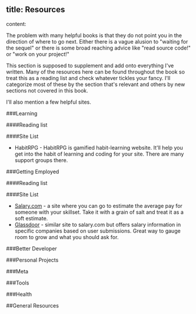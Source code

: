 title: Resources
----
content:

The problem with many helpful books is that they do not point you in the direction of where to go next. Either there is a vague alusion to "waiting for the sequel" or there is some broad reaching advice like "read source code!" or "work on your project!"

This section is supposed to supplement and add onto everything I've written. Many of the resources here can be found throughout the book so treat this as a reading list and check whatever tickles your fancy. I'll categorize most of these by the section that's relevant and others by new sections not covered in this book.

I'll also mention a few helpful sites.

###Learning

####Reading list

####Site List

- HabitRPG - HabitRPG is gamified habit-learning website. It'll help you get into the habit of learning and coding for your site. There are many support groups there.

###Getting Employed

####Reading list

####Site List

- [Salary.com](http://salary.com) - a site where you can go to estimate the average pay for someone with your skillset. Take it with a grain of salt and treat it as a soft estimate.
- [Glassdoor](http://glassdoor.com) - similar site to salary.com but offers salary information in specific companies based on user submissions. Great way to gauge room to grow and what you should ask for.

###Better Developer

###Personal Projects

###Meta

###Tools

###Health

##General Resources
